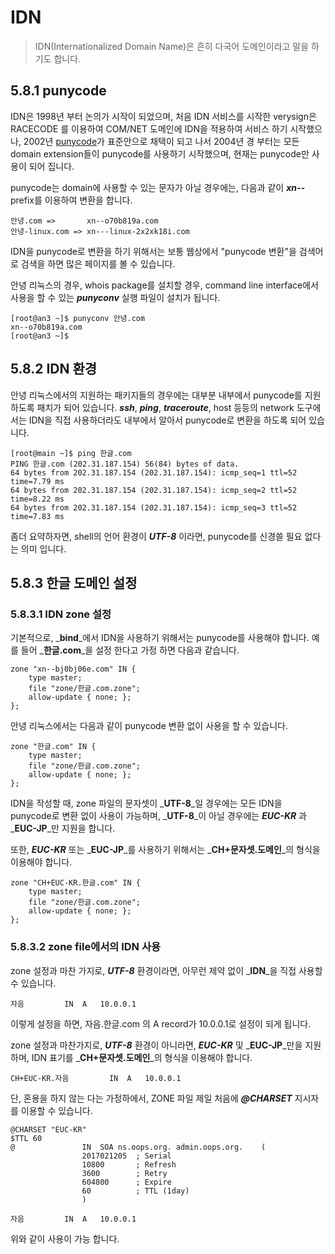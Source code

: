 # IDN

> IDN\(Internationalized Domain Name\)은 흔히 다국어 도메인이라고 말을 하기도 합니다.

## 5.8.1 punycode

IDN은 1998년 부터 논의가 시작이 되었으며, 처음 IDN 서비스를 시작한 verysign은 RACECODE 를 이용하여 COM/NET 도메인에 IDN을 적용하여 서비스 하기 시작했으나, 2002년 [punycode](https://ko.wikipedia.org/wiki/%ED%93%A8%EB%8B%88%EC%BD%94%EB%93%9C)가 표준안으로 채택이 되고 나서 2004년 경 부터는 모든 domain extension들이 punycode를 사용하기 시작했으며, 현재는 punycode만 사용이 되어 집니다.

punycode는 domain에 사용할 수 있는 문자가 아닐 경우에는, 다음과 같이 _**xn--**_ prefix를 이용하여 변환을 합니다.

```text
안녕.com =>       xn--o70b819a.com
안녕-linux.com => xn---linux-2x2xk18i.com
```

IDN을 punycode로 변환을 하기 위해서는 보통 웹상에서 "punycode 변환"을 검색어로 검색을 하면 많은 페이지를 볼 수 있습니다.

안녕 리눅스의 경우, whois package를 설치할 경우, command line interface에서 사용을 할 수 있는 _**punyconv**_ 실행 파일이 설치가 됩니다.

```text
[root@an3 ~]$ punyconv 안녕.com
xn--o70b819a.com
[root@an3 ~]$
```

## 5.8.2 IDN 환경

안녕 리눅스에서의 지원하는 패키지들의 경우에는 대부분 내부에서 punycode를 지원하도록 패치가 되어 있습니다. _**ssh**_, _**ping**_, _**traceroute**_, host 등등의 network 도구에서는 IDN을 직접 사용하더라도 내부에서 알아서 punycode로 변환을 하도록 되어 있습니다.

```text
[root@main ~]$ ping 한글.com
PING 한글.com (202.31.187.154) 56(84) bytes of data.
64 bytes from 202.31.187.154 (202.31.187.154): icmp_seq=1 ttl=52 time=7.79 ms
64 bytes from 202.31.187.154 (202.31.187.154): icmp_seq=2 ttl=52 time=8.22 ms
64 bytes from 202.31.187.154 (202.31.187.154): icmp_seq=3 ttl=52 time=7.83 ms
```

좀더 요약하자면, shell의 언어 환경이 _**UTF-8**_ 이라면, punycode를 신경쓸 필요 없다는 의미 입니다.

## 5.8.3 한글 도메인 설정

### 5.8.3.1 IDN zone 설정

기본적으로, _**bind**_에서 IDN을 사용하기 위해서는 punycode를 사용해야 합니다. 예를 들어 _**한글.com**_을 설정 한다고 가정 하면 다음과 같습니다.

```text
zone "xn--bj0bj06e.com" IN {
    type master;
    file "zone/한글.com.zone";
    allow-update { none; };
};
```

안녕 리눅스에서는 다음과 같이 punycode 변환 없이 사용을 할 수 있습니다.

```text
zone "한글.com" IN {
    type master;
    file "zone/한글.com.zone";
    allow-update { none; };
};
```

IDN을 작성할 때, zone 파일의 문자셋이 _**UTF-8**_일 경우에는 모든 IDN을 punycode로 변환 없이 사용이 가능하며, _**UTF-8**_이 아닐 경우에는 _**EUC-KR**_ 과 _**EUC-JP**_만 지원을 합니다.

또한, _**EUC-KR**_ 또는 _**EUC-JP**_를 사용하기 위해서는 _**CH+문자셋.도메인**_의 형식을 이용해야 합니다.

```text
zone "CH+EUC-KR.한글.com" IN {
    type master;
    file "zone/한글.com.zone";
    allow-update { none; };
};
```

### 5.8.3.2 zone file에서의 IDN 사용

zone 설정과 마찬 가지로, _**UTF-8**_ 환경이라면, 아무런 제약 없이 _**IDN**_을 직접 사용할 수 있습니다.

```text
자음         IN  A   10.0.0.1
```

이렇게 설정을 하면, 자음.한글.com 의 A record가 10.0.0.1로 설정이 되게 됩니다.

zone 설정과 마찬가지로, _**UTF-8**_ 환경이 아니라면, _**EUC-KR**_ 및 _**EUC-JP**_만을 지원 하며, IDN 표기를 _**CH+문자셋.도메인**_의 형식을 이용해야 합니다.

```text
CH+EUC-KR.자음         IN  A   10.0.0.1
```

단, 혼용을 하지 않는 다는 가정하에서, ZONE 파일 제일 처음에 _**@CHARSET**_ 지시자를 이용할 수 있습니다.

```text
@CHARSET "EUC-KR"
$TTL 60
@               IN  SOA ns.oops.org. admin.oops.org.    (
                2017021205  ; Serial
                10800       ; Refresh
                3600        ; Retry
                604800      ; Expire
                60          ; TTL (1day)
                )

자음         IN  A   10.0.0.1
```

위와 같이 사용이 가능 합니다.


